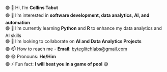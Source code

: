 🟢 👋 Hi, I’m **Collins Tabut**  
🟢 👀 I’m interested in **software development, data analytics, AI, and automation**  
🟢 🌱 I’m currently learning **Python** and **R** to enhance my data analytics and AI skills  
🟢 💞️ I’m looking to collaborate on **AI and Data Analytics Projects**  
🟢 📫 How to reach me - **Email**: byteglitchlabs@gmail.com  
🟢 😄 Pronouns: **He/Him**  
🟢 ⚡ Fun fact: **I will beat you in a game of pool** 😅


<!---
byteglitch24/byteglitch24 is a ✨ special ✨ repository because its `README.md` (this file) appears on your GitHub profile.
You can click the Preview link to take a look at your changes.
--->
